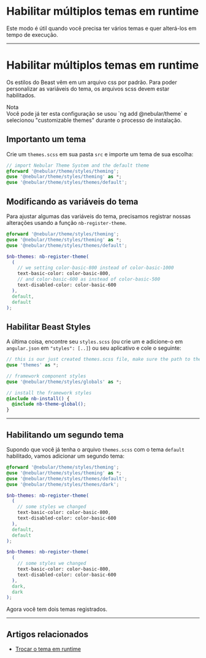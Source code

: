 # Habilitar múltiplos temas em runtime

Este modo é útil quando você precisa ter vários temas e quer alterá-los em tempo de execução.

<hr>

# Habilitar múltiplos temas em runtime

Os estilos do Beast vêm em um arquivo css por padrão. Para poder personalizar as variáveis do tema, os arquivos scss devem estar habilitados.

<div class="note note-info section-end">
  <div class="note-title">Nota</div>
  <div class="note-body">
    Você pode já ter esta configuração se usou `ng add @nebular/theme` e selecionou "customizable themes" durante o processo de instalação.
  </div>
</div>

## Importanto um tema

Crie um `themes.scss` em sua pasta `src` e importe um tema de sua escolha:

```scss
// import Nebular Theme System and the default theme
@forward '@nebular/theme/styles/theming';
@use '@nebular/theme/styles/theming' as *;
@use '@nebular/theme/styles/themes/default';
```

## Modificando as variáveis do tema

Para ajustar algumas das variáveis do tema, precisamos registrar nossas alterações usando a função `nb-register-theme`.

```scss
@forward '@nebular/theme/styles/theming';
@use '@nebular/theme/styles/theming' as *;
@use '@nebular/theme/styles/themes/default';

$nb-themes: nb-register-theme(
  (
    // we setting color-basic-800 instead of color-basic-1000
    text-basic-color: color-basic-800,
    // and color-basic-600 as instead of color-basic-500
    text-disabled-color: color-basic-600
  ),
  default,
  default
);
```

## Habilitar Beast Styles

A última coisa, encontre seu `styles.scss` (ou crie um e adicione-o em `angular.json` em `"styles": [..]`) ou seu aplicativo e cole o seguinte:

```scss
// this is our just created themes.scss file, make sure the path to the file is correct
@use 'themes' as *;

// framework component styles
@use '@nebular/theme/styles/globals' as *;

// install the framework styles
@include nb-install() {
  @include nb-theme-global();
}
```

<hr>

## Habilitando um segundo tema

Supondo que você já tenha o arquivo `themes.scss` com o tema `default` habilitado, vamos adicionar um segundo tema:

```scss
@forward '@nebular/theme/styles/theming';
@use '@nebular/theme/styles/theming' as *;
@use '@nebular/theme/styles/themes/default';
@use '@nebular/theme/styles/themes/dark';

$nb-themes: nb-register-theme(
  (
    // some styles we changed
    text-basic-color: color-basic-800,
    text-disabled-color: color-basic-600
  ),
  default,
  default
);

$nb-themes: nb-register-theme(
  (
    // some styles we changed
    text-basic-color: color-basic-800,
    text-disabled-color: color-basic-600
  ),
  dark,
  dark
);
```

Agora você tem dois temas registrados.

<hr>

## Artigos relacionados

- [Trocar o tema em runtime](docs/guias/trocar-tema--angular)
